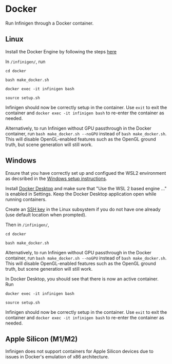
# Docker

Run Infinigen through a Docker container.


## Linux

Install the Docker Engine by following the steps [here](https://docs.docker.com/engine/install/ubuntu/)

In ```/infinigen/```, run

```
cd docker
```

```
bash make_docker.sh
```

```
docker exec -it infinigen bash
```
```
source setup.sh
```
Infinigen should now be correctly setup in the container. Use ```exit``` to exit the container and ```docker exec -it infinigen bash``` to re-enter the container as needed.

Alternatively, to run Infinigen without GPU passthrough in the Docker container, run ```bash make_docker.sh --noGPU``` instead of ```bash make_docker.sh```. This will disable OpenGL-enabled features such as the OpenGL ground truth, but scene generation will still work. 

## Windows
Ensure that you have correctly set up and configued the WSL2 environment as decsribed in the [Windows setup instructions](http://infinigen.org/docs/installation/intro).

Install [Docker Desktop](https://www.docker.com/products/docker-desktop/) and make sure that "Use the WSL 2 based engine ..." is enabled in Settings. Keep the Docker Desktop application open while running containers.

Create an [SSH key](https://docs.github.com/en/authentication/connecting-to-github-with-ssh/generating-a-new-ssh-key-and-adding-it-to-the-ssh-agent) in the Linux subsystem if you do not have one already (use default location when prompted).

Then in ```/infinigen/```,

```
cd docker
```
```
bash make_docker.sh
```

Alternatively, to run Infinigen without GPU passthrough in the Docker container, run ```bash make_docker.sh --noGPU``` instead of ```bash make_docker.sh```. This will disable OpenGL-enabled features such as the OpenGL ground truth, but scene generation will still work. 

In Docker Desktop, you should see that there is now an active container. Run

```
docker exec -it infinigen bash
```
```
source setup.sh
```
Infinigen should now be correctly setup in the container. Use ```exit``` to exit the container and ```docker exec -it infinigen bash``` to re-enter the container as needed.


## Apple Silicon (M1/M2)

Infinigen does not support containers for Apple Silicon devices due to issues in Docker's emulation of x86 architecture.
